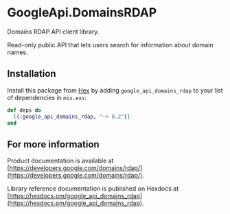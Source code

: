 # GoogleApi.DomainsRDAP

Domains RDAP API client library.

Read-only public API that lets users search for information about domain names.

## Installation

Install this package from [Hex](https://hex.pm) by adding
`google_api_domains_rdap` to your list of dependencies in `mix.exs`:

```elixir
def deps do
  [{:google_api_domains_rdap, "~> 0.2"}]
end
```

## For more information

Product documentation is available at [https://developers.google.com/domains/rdap/](https://developers.google.com/domains/rdap/).

Library reference documentation is published on Hexdocs at
[https://hexdocs.pm/google_api_domains_rdap](https://hexdocs.pm/google_api_domains_rdap).
